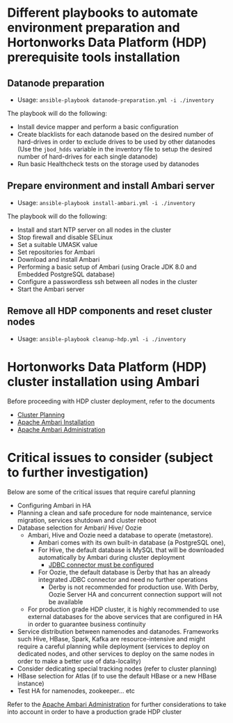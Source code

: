 # Different playbooks to automate environment preparation and Hortonworks Data Platform (HDP) prerequisite tools installation

## Datanode preparation
 - Usage: ```ansible-playbook datanode-preparation.yml -i ./inventory```
 
 The playbook will do the following:
* Install device mapper and perform a basic configuration
* Create blacklists for each datanode based on the desired number of hard-drives in order to exclude drives to be used by other datanodes
  (Use the ```jbod_hdds``` variable in the inventory file to setup the desired number of hard-drives for each single datanode)
* Run basic Healthcheck tests on the storage used by datanodes

## Prepare environment and install Ambari server
 - Usage: ```ansible-playbook install-ambari.yml -i ./inventory```

 The playbook will do the following:
* Install and start NTP server on all nodes in the cluster
* Stop firewall and disable SELinux
* Set a suitable UMASK value
* Set repositories for Ambari
* Download and install Ambari
* Performing a basic setup of Ambari (using Oracle JDK 8.0 and Embedded PostgreSQL database)
* Configure a passwordless ssh between all nodes in the cluster
* Start the Ambari server


## Remove all HDP components and reset cluster nodes
 - Usage: ```ansible-playbook cleanup-hdp.yml -i ./inventory```



# Hortonworks Data Platform (HDP) cluster installation using Ambari
Before proceeding with HDP cluster deployment, refer to the documents
* [Cluster Planning](https://docs.hortonworks.com/HDPDocuments/HDP2/HDP-2.6.4/bk_cluster-planning/bk_cluster-planning.pdf)
* [Apache Ambari Installation](https://docs.hortonworks.com/HDPDocuments/Ambari-2.6.1.0/bk_ambari-installation/bk_ambari-installation.pdf)
* [Apache Ambari Administration](https://docs.hortonworks.com/HDPDocuments/Ambari-2.6.1.0/bk_ambari-administration/bk_ambari-administration.pdf)


# Critical issues to consider (subject to further investigation)
Below are some of the critical issues that require careful planning
* Configuring Ambari in HA
* Planning a clean and safe procedure for node maintenance, service migration, services shutdown and cluster reboot
* Database selection for Ambari/ Hive/ Oozie
   - Ambari, Hive and Oozie need a database to operate (metastore). 
     - Ambari comes with its own built-in database (a PostgreSQL one), 
     - For Hive, the default database is MySQL that will be downloaded automatically by Ambari during cluster deployment
       - [JDBC connector must be configured](https://docs.hortonworks.com/HDPDocuments/Ambari-2.6.1.0/bk_ambari-administration/content/using_hive_with_mysql.html)
     - For Oozie, the default database is Derby that has an already integrated JDBC connector and need no further operations
       - Derby is not recommended for production use. With Derby, Oozie Server HA and concurrent connection support will not be available
   - For production grade HDP cluster, it is highly recommended to use external databases for the above services 
     that are configured in HA in order to guarantee business continuity 
* Service distribution between namenodes and datanodes. Frameworks such Hive, HBase, Spark, Kafka are resource-intensive and might
  require a careful planning while deployment (services to deploy on dedicated nodes, and other services to deploy on the same nodes in order to make 
  a better use of data-locality)
* Consider dedicating special tracking nodes (refer to cluster planning) 
* HBase selection for Atlas (if to use the default HBase or a new HBase instance)
* Test HA for namenodes, zookeeper... etc


Refer to the [Apache Ambari Administration](https://docs.hortonworks.com/HDPDocuments/Ambari-2.6.1.0/bk_ambari-administration/bk_ambari-administration.pdf) for
further considerations to take into account in order to have a production grade HDP cluster 